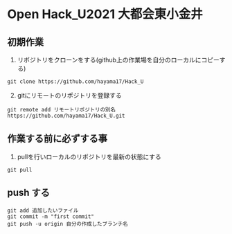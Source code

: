 # Open Hack_U2021 大都会東小金井

## 初期作業

1. リポジトリをクローンをする(github上の作業場を自分のローカルにコピーする)
```
git clone https://github.com/hayama17/Hack_U
```
2. gitにリモートのリポジトリを登録する
```
git remote add リモートリポジトリの別名 https://github.com/hayama17/Hack_U.git
```

## 作業する前に必ずする事
1. pullを行いローカルのリポジトリを最新の状態にする
```
git pull
```


## push する
```
git add 追加したいファイル
git commit -m "first commit"
git push -u origin 自分の作成したブランチ名
```


